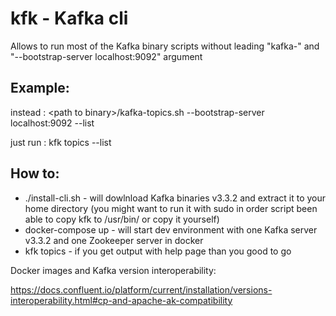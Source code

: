 # kfk - Kafka cli

Allows to run most of the Kafka binary scripts without leading "kafka-" and "--bootstrap-server localhost:9092" argument

## Example:

instead  : \<path to binary>/kafka-topics.sh --bootstrap-server localhost:9092 --list

just run : kfk topics --list

## How to:

- ./install-cli.sh - will dowlnload Kafka binaries v3.3.2 and extract it to your home directory (you might want to run it with sudo in order script been able to copy kfk to /usr/bin/ or copy it yourself)
- docker-compose up - will start dev environment with one Kafka server v3.3.2 and one Zookeeper server in docker 
- kfk topics - if you get output with help page than you good to go

Docker images and Kafka version interoperability: 

https://docs.confluent.io/platform/current/installation/versions-interoperability.html#cp-and-apache-ak-compatibility